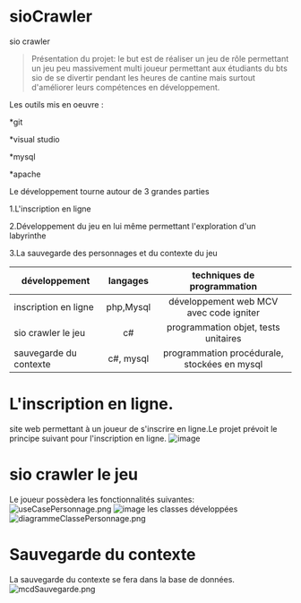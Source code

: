 # sioCrawler
sio crawler
>Présentation du projet: le but est de réaliser un jeu de rôle permettant un jeu
peu massivement multi joueur permettant aux étudiants du bts sio de se divertir pendant 
les heures de cantine mais surtout d'améliorer leurs compétences en développement.
>
Les outils mis en oeuvre :
>
*git
>
*visual studio
>
*mysql
>
*apache
>
Le développement tourne autour de 3 grandes parties
>
1.L'inscription en ligne
>
2.Développement du jeu en lui même permettant l'exploration d'un labyrinthe
>
3.La sauvegarde des personnages et du contexte du jeu
>
|développement         |langages |techniques de programmation                   |
|----------------------|:-------:|:--------------------------------------------:|
|inscription en ligne  |php,Mysql|développement web MCV avec code igniter       |
|sio crawler le jeu    |c#       |programmation objet, tests unitaires          |
|sauvegarde du contexte|c#, mysql|programmation procédurale, stockées en mysql  |
>
# L'inscription en ligne.
>
site web permettant à un joueur de s'inscrire en ligne.Le projet prévoit le principe suivant 
pour l'inscription en ligne.
![image](https://zupimages.net/up/19/27/3i31.png)
>
# sio crawler le jeu
>
Le joueur possèdera les fonctionnalités suivantes:
![useCasePersonnage.png](imagesTpGit/useCasePersonnage.png)
![image](https://zupimages.net/up/19/27/50a0.png)
les classes développées
![diagrammeClassePersonnage.png](imagesTpGit/diagrammeClassePersonnage.png)
>
# Sauvegarde du contexte
>
La sauvegarde du contexte se fera dans la base de données.
![mcdSauvegarde.png](imagesTpGit/mcdSauvegarde.png)
